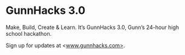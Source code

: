 # GunnHacks 3.0
Make, Build, Create & Learn. It’s GunnHacks 3.0, Gunn’s 24-hour high school hackathon.

Sign up for updates at <www.gunnhacks.com>.